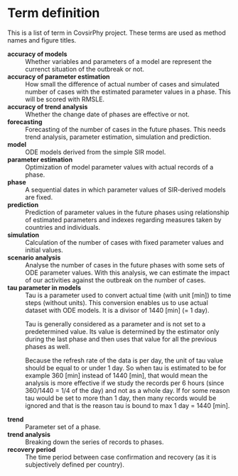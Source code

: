 # Term definition
This is a list of term in CovsirPhy project. These terms are used as method names and figure titles.

<dl>

<dt><strong>accuracy of models</strong></dt>
<dd>Whether variables and parameters of a model are represent the currenct situation of the outbreak or not.</dd>

<dt><strong>accuracy of parameter estimation</strong></dt>
<dd>How small the difference of actual number of cases and simulated number of cases with the estimated parameter values in a phase. This will be scored with RMSLE.</dd>

<dt><strong>accuracy of trend analysis</strong></dt>
<dd>Whether the change date of phases are effective or not.</dd>

<dt><strong>forecasting</strong></dt>
<dd>Forecasting of the number of cases in the future phases. This needs trend analysis, parameter estimation, simulation and prediction.</dd>

<dt><strong>model</strong></dt>
<dd>ODE models derived from the simple SIR model.</dd>

<dt><strong>parameter estimation</strong></dt>
<dd>Optimization of model parameter values with actual records of a phase.</dd>

<dt><strong>phase</strong></dt>
<dd>A sequential dates in which parameter values of SIR-derived models are fixed. </dd>

<dt><strong>prediction</strong></dt>
<dd>Prediction of parameter values in the future phases using relationship of estimated parameters and indexes regarding measures taken by countries and individuals.</dd>

<dt><strong>simulation</strong></dt>
<dd>Calculation of the number of cases with fixed parameter values and initial values.</dd>

<dt><strong>scenario analysis</strong></dt>
<dd>Analyse the number of cases in the future phases with some sets of ODE parameter values. With this analysis, we can estimate the impact of our activities against the outbreak on the number of cases.</dd>

<dt><strong>tau parameter in models</strong></dt>
<dd>Tau is a parameter used to convert actual time (with unit [min]) to time steps (without units).
This conversion enables us to use actual dataset with ODE models. It is a divisor of 1440 [min] (= 1 day).

Tau is generally considered as a parameter and is not set to a predetermined value.
Its value is determined by the estimator only during the last phase and then uses that value for all the previous phases as well.

Because the refresh rate of the data is per day, the unit of tau value should be equal to or under 1 day.
So when tau is estimated to be for example 360 [min] instead of 1440 [min], that would mean the analysis is more effective if we study the records per 6 hours (since 360/1440 = 1/4 of the day) and not as a whole day.
If for some reason tau would be set to more than 1 day, then many records would be ignored and that is the reason tau is bound to max 1 day = 1440 [min].</dd>

<dt><strong>trend</strong></dt>
<dd>Parameter set of a phase.</dd>

<dt><strong>trend analysis</strong></dt>
<dd>Breaking down the series of records to phases.</dd>

<dt><strong>recovery period</strong></dt>
<dd>The time period between case confirmation and recovery (as it is subjectively defined per country).</dd>

</dl>

